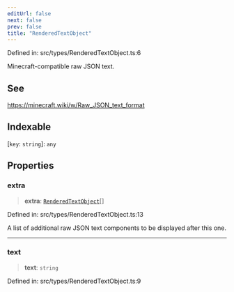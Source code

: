 ```yaml
---
editUrl: false
next: false
prev: false
title: "RenderedTextObject"
---
```


Defined in: src/types/RenderedTextObject.ts:6

Minecraft-compatible raw JSON text.

## See

https://minecraft.wiki/w/Raw_JSON_text_format

## Indexable

\[`key`: `string`\]: `any`

## Properties

### extra

> **extra**: [`RenderedTextObject`](/ReconnectedChat/interfaces/renderedtextobject/)[]

Defined in: src/types/RenderedTextObject.ts:13

A list of additional raw JSON text components to be displayed after this
one.

***

### text

> **text**: `string`

Defined in: src/types/RenderedTextObject.ts:9
